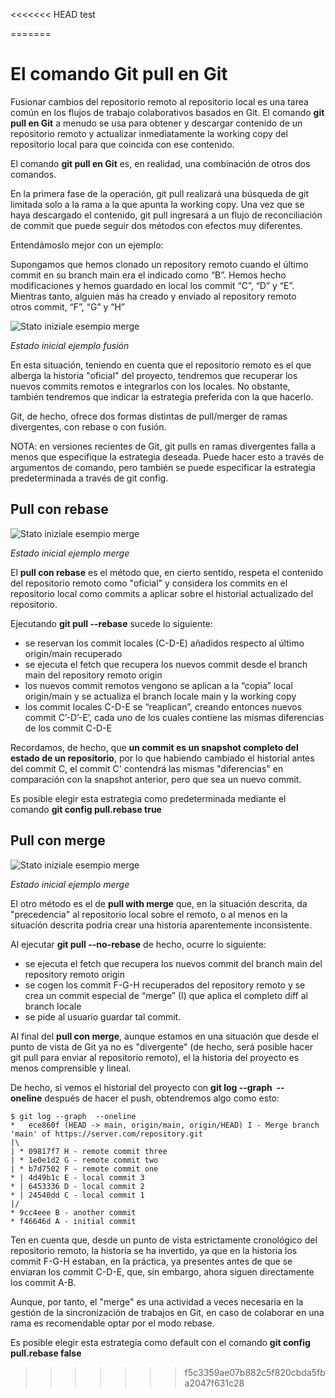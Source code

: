 <<<<<<< HEAD
test


=======



# El comando Git pull en Git

Fusionar cambios del repositorio remoto al repositorio local es una tarea común en los flujos de trabajo colaborativos basados ​​en Git. El comando **git pull en Git** a menudo se usa para obtener y descargar contenido de un repositorio remoto y actualizar inmediatamente la working copy del repositorio local para que coincida con ese contenido.

El comando **git pull en Git**  es, en realidad, una combinación de otros dos comandos. 

En la primera fase de la operación, git pull realizará una búsqueda de git limitada solo a la rama a la que apunta la working copy. Una vez que se haya descargado el contenido, git pull ingresará a un flujo de reconciliación de commit que puede seguir dos métodos con efectos muy diferentes.

Entendámoslo mejor con un ejemplo:

Supongamos que hemos clonado un repository remoto cuando el último commit en su branch main era el indicado como “B”. Hemos hecho modificaciones y hemos guardado en local los commit “C”, “D” y “E”. Mientras tanto, alguien más ha creado y enviado al repository remoto otros commit, “F”, “G” y “H”

![Stato iniziale esempio merge](https://lh6.googleusercontent.com/20C6f6AbdTa9mzogrLIQxiioQF3GGX54-esT4zatd4wZIvF30Q6Gzi0waxauDsaZBuMbE7GCubFSyhvplC0r5avnbeDngscmq56La1K8ssEV2hezfytevLjFIXCLU0G2N8D4Mi4r-wWqAFdiHwCGscP1kyiRnw9G)

*Estado inicial ejemplo fusión*

En esta situación, teniendo en cuenta que el repositorio remoto es el que alberga la historia "oficial" del proyecto, tendremos que recuperar los nuevos commits remotos e integrarlos con los locales. No obstante, también tendremos que indicar la estrategia preferida con la que hacerlo.

Git, de hecho, ofrece dos formas distintas de pull/merger de ramas divergentes, con rebase o con fusión.

NOTA: en versiones recientes de Git, git pulls en ramas divergentes falla a menos que especifique la estrategia deseada. Puede hacer esto a través de argumentos de comando, pero también se puede especificar la estrategia predeterminada a través de git config.

## **Pull con rebase**

![Stato iniziale esempio merge](https://lh4.googleusercontent.com/cW2ZEYgjG55kqwF80i4xZEgjekAvMGX1P7d7sUkJK3-3DOlIZKTN-bI6K28PAf-LsDqjGWtMQRLyhpx-dBeWoT4RybCLI6mInM14mblZq8E_eY96Jm43MGvQxTD81LMl7d_vQjH-ib3bKXVSftz6HlMcQkDQ4t35)

*Estado inicial ejemplo merge*

El **pull con rebase** es el método que, en cierto sentido, respeta el contenido del repositorio remoto como "oficial" y considera los commits en el repositorio local como commits a aplicar sobre el historial actualizado del repositorio.

Ejecutando **git pull --rebase** sucede lo siguiente:

* se reservan los commit locales (C-D-E) añadidos respecto al último origin/main recuperado
* se ejecuta el fetch que recupera los nuevos commit desde el branch main del repository remoto origin
* los nuevos commit remotos vengono se aplican a la “copia” local origin/main y se actualiza el branch locale main y la working copy
* los commit locales C-D-E se “reaplican”, creando entonces nuevos commit C’-D’-E’, cada uno de los cuales contiene las mismas diferencias de los commit C-D-E

Recordamos, de hecho, que **un commit es un snapshot completo del estado de un repositorio**, por lo que habiendo cambiado el historial antes del commit C, el commit C' contendrá las mismas "diferencias" en comparación con la snapshot anterior, pero que sea un nuevo commit.

Es posible elegir esta estrategia como predeterminada mediante el comando **git config pull.rebase true**

## **Pull con merge**

![Stato iniziale esempio merge](https://lh6.googleusercontent.com/ovZFopxpMhPDZdYeHmIgeLTff7SQ4t3weJLX20h895us7z58Nc3pbro_4no0KoM66VA5ZDsCcSFax6ZUaXd_74fqYoOAvja1rnPmMPyPlvcauw-zVqRtxcszg1GnvSgM8gKXt4rOtWJpSywGOTSpkuam0ulqQCns)

*Estado inicial ejemplo merge*

El otro método es el de **pull with merge** que, en la situación descrita, da "precedencia" al repositorio local sobre el remoto, o al menos en la situación descrita podría crear una historia aparentemente inconsistente.

Al ejecutar **git pull --no-rebase** de hecho, ocurre lo siguiente:

* se ejecuta el fetch que recupera los nuevos commit del branch main del repository remoto origin
* se cogen los commit F-G-H recuperados del repository remoto y se crea un commit especial de “merge” (I) que aplica el completo diff al branch locale
* se pide al usuario guardar tal commit.

Al final del **pull con merge**, aunque estamos en una situación que desde el punto de vista de Git ya no es "divergente" (de hecho, será posible hacer git pull para enviar al repositorio remoto), el la historia del proyecto es menos comprensible y lineal.

De hecho, si vemos el historial del proyecto con **git log --graph  --oneline** después de hacer el push, obtendremos algo como esto:


    $ git log --graph  --oneline
    *   ece860f (HEAD -> main, origin/main, origin/HEAD) I - Merge branch 'main' of https://server.com/repository.git
    |\
    | * 09817f7 H - remote commit three
    | * 1e0e1d2 G - remote commit two
    | * b7d7502 F - remote commit one
    * | 4d49b1c E - local commit 3
    * | 6453336 D - local commit 2
    * | 24540dd C - local commit 1
    |/
    * 9cc4eee B - another commit
    * f46646d A - initial commit
Ten en cuenta que, desde un punto de vista estrictamente cronológico del repositorio remoto, la historia se ha invertido, ya que en la historia los commit F-G-H estaban, en la práctica, ya presentes antes de que se enviaran los commit C-D-E, que, sin embargo, ahora siguen directamente los commit A-B.

Aunque, por tanto, el "merge" es una actividad a veces necesaria en la gestión de la sincronización de trabajos en Git, en caso de colaborar en una rama es recomendable optar por el modo rebase.

Es posible elegir esta estrategia como default con el comando **git config pull.rebase false**
>>>>>>> f5c3359ae07b882c5f820cbda5fba2047f631c28
